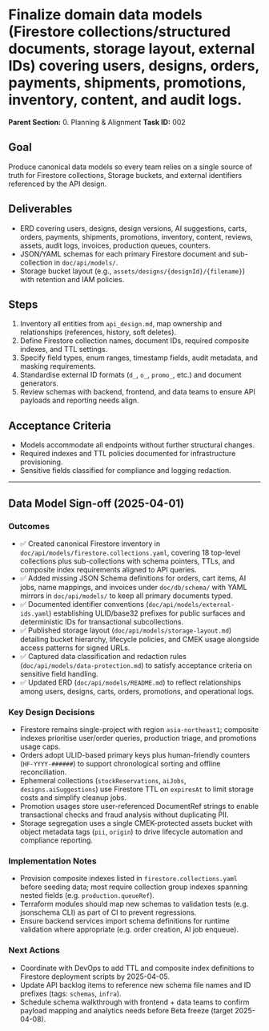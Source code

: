# Finalize domain data models (Firestore collections/structured documents, storage layout, external IDs) covering users, designs, orders, payments, shipments, promotions, inventory, content, and audit logs.

**Parent Section:** 0. Planning & Alignment
**Task ID:** 002

## Goal
Produce canonical data models so every team relies on a single source of truth for Firestore collections, Storage buckets, and external identifiers referenced by the API design.

## Deliverables
- ERD covering users, designs, design versions, AI suggestions, carts, orders, payments, shipments, promotions, inventory, content, reviews, assets, audit logs, invoices, production queues, counters.
- JSON/YAML schemas for each primary Firestore document and sub-collection in `doc/api/models/`.
- Storage bucket layout (e.g., `assets/designs/{designId}/{filename}`) with retention and IAM policies.

## Steps
1. Inventory all entities from `api_design.md`, map ownership and relationships (references, history, soft deletes).
2. Define Firestore collection names, document IDs, required composite indexes, and TTL settings.
3. Specify field types, enum ranges, timestamp fields, audit metadata, and masking requirements.
4. Standardise external ID formats (`d_`, `o_`, `promo_`, etc.) and document generators.
5. Review schemas with backend, frontend, and data teams to ensure API payloads and reporting needs align.

## Acceptance Criteria
- Models accommodate all endpoints without further structural changes.
- Required indexes and TTL policies documented for infrastructure provisioning.
- Sensitive fields classified for compliance and logging redaction.

---

## Data Model Sign-off (2025-04-01)

### Outcomes
- ✅ Created canonical Firestore inventory in `doc/api/models/firestore.collections.yaml`, covering 18 top-level collections plus sub-collections with schema pointers, TTLs, and composite index requirements aligned to API queries.
- ✅ Added missing JSON Schema definitions for orders, cart items, AI jobs, name mappings, and invoices under `doc/db/schema/` with YAML mirrors in `doc/api/models/` to keep all primary documents typed.
- ✅ Documented identifier conventions (`doc/api/models/external-ids.yaml`) establishing ULID/base32 prefixes for public surfaces and deterministic IDs for transactional subcollections.
- ✅ Published storage layout (`doc/api/models/storage-layout.md`) detailing bucket hierarchy, lifecycle policies, and CMEK usage alongside access patterns for signed URLs.
- ✅ Captured data classification and redaction rules (`doc/api/models/data-protection.md`) to satisfy acceptance criteria on sensitive field handling.
- ✅ Updated ERD (`doc/api/models/README.md`) to reflect relationships among users, designs, carts, orders, promotions, and operational logs.

### Key Design Decisions
- Firestore remains single-project with region `asia-northeast1`; composite indexes prioritise user/order queries, production triage, and promotions usage caps.
- Orders adopt ULID-based primary keys plus human-friendly counters (`HF-YYYY-######`) to support chronological sorting and offline reconciliation.
- Ephemeral collections (`stockReservations`, `aiJobs`, `designs.aiSuggestions`) use Firestore TTL on `expiresAt` to limit storage costs and simplify cleanup jobs.
- Promotion usages store user-referenced DocumentRef strings to enable transactional checks and fraud analysis without duplicating PII.
- Storage segregation uses a single CMEK-protected assets bucket with object metadata tags (`pii`, `origin`) to drive lifecycle automation and compliance reporting.

### Implementation Notes
- Provision composite indexes listed in `firestore.collections.yaml` before seeding data; most require collection group indexes spanning nested fields (e.g. `production.queueRef`).
- Terraform modules should map new schemas to validation tests (e.g. jsonschema CLI) as part of CI to prevent regressions.
- Ensure backend services import schema definitions for runtime validation where appropriate (e.g. order creation, AI job enqueue).

### Next Actions
- Coordinate with DevOps to add TTL and composite index definitions to Firestore deployment scripts by 2025-04-05.
- Update API backlog items to reference new schema file names and ID prefixes (tags: `schemas`, `infra`).
- Schedule schema walkthrough with frontend + data teams to confirm payload mapping and analytics needs before Beta freeze (target 2025-04-08).
